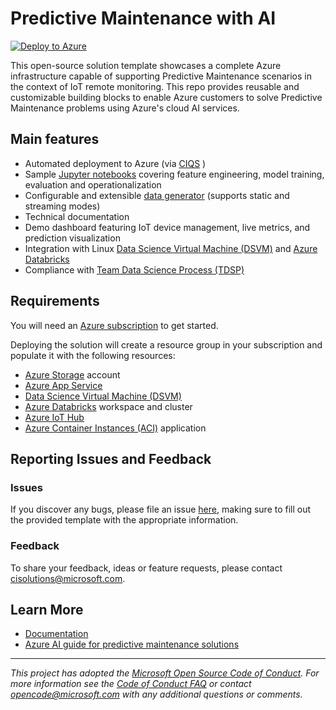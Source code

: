 # Predictive Maintenance with AI

[![Deploy to Azure](https://raw.githubusercontent.com/Azure/Azure-CortanaIntelligence-SolutionAuthoringWorkspace/master/docs/images/DeployToAzure.PNG)](https://portal.azure.com/#create/Microsoft.Template/uri/https%3A%2F%2Fraw.githubusercontent.com%2FAzure%2FAI-PredictiveMaintenance%2Fusers%2Flaramume%2FDeployFromGitHub%2Fcore%2Farm%2Fpdm-arm.json)

This open-source solution template showcases a complete Azure infrastructure capable of supporting Predictive Maintenance scenarios in the context of IoT remote monitoring. This repo provides reusable and customizable building blocks to enable Azure customers to solve Predictive Maintenance problems using Azure's cloud AI services.

## Main features

* Automated deployment to Azure (via [CIQS](https://quickstart.azure.ai/)
)
* Sample [Jupyter notebooks](src/Notebooks) covering feature engineering, model training, evaluation and operationalization
* Configurable and extensible [data generator](src/Notebooks/DataGeneration.ipynb) (supports static and streaming modes)
* Technical documentation
* Demo dashboard featuring IoT device management, live metrics, and prediction visualization
* Integration with Linux [Data Science Virtual Machine (DSVM)](https://docs.microsoft.com/en-us/azure/machine-learning/data-science-virtual-machine/)  and [Azure Databricks](https://azure.microsoft.com/en-us/services/databricks/)
* Compliance with [Team Data Science Process (TDSP)](https://docs.microsoft.com/en-us/azure/machine-learning/team-data-science-process/overview)

## Requirements

You will need an [Azure subscription](https://azure.microsoft.com/en-us/pricing/) to get started.

Deploying the solution will create a resource group in your subscription and populate it with the following resources:
  * [Azure Storage](https://docs.microsoft.com/en-us/azure/storage/) account
  * [Azure App Service](https://azure.microsoft.com/en-us/services/app-service/)
  * [Data Science Virtual Machine (DSVM)](https://docs.microsoft.com/en-us/azure/machine-learning/data-science-virtual-machine/)
  * [Azure Databricks](https://docs.microsoft.com/en-us/azure/azure-databricks/) workspace and cluster
  * [Azure IoT Hub](https://docs.microsoft.com/en-us/azure/iot-hub/)
  * [Azure Container Instances (ACI)](https://docs.microsoft.com/en-us/azure/container-instances/) application

## Reporting Issues and Feedback

### Issues

If you discover any bugs, please file an issue [here](https://github.com/Azure/AI-PredictiveMaintenance/issues), making sure to fill out the provided template with the appropriate information.

### Feedback

To share your feedback, ideas or feature requests, please contact cisolutions@microsoft.com.

## Learn More

* [Documentation](docs)
* [Azure AI guide for predictive maintenance solutions](https://docs.microsoft.com/en-us/azure/machine-learning/team-data-science-process/cortana-analytics-playbook-predictive-maintenance)
---
_This project has adopted the [Microsoft Open Source Code of Conduct](https://opensource.microsoft.com/codeofconduct/). For more information see the [Code of Conduct FAQ](https://opensource.microsoft.com/codeofconduct/faq/) or contact [opencode@microsoft.com](mailto:opencode@microsoft.com) with any additional questions or comments._
